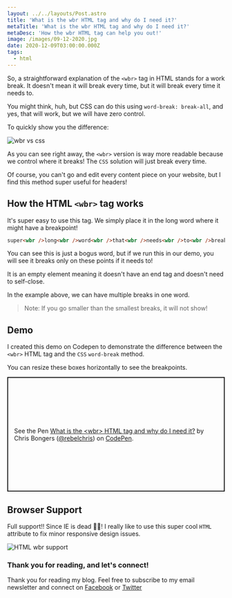 ```yaml
---
layout: ../../layouts/Post.astro
title: 'What is the wbr HTML tag and why do I need it?'
metaTitle: 'What is the wbr HTML tag and why do I need it?'
metaDesc: 'How the wbr HTML tag can help you out!'
image: /images/09-12-2020.jpg
date: 2020-12-09T03:00:00.000Z
tags:
  - html
---
```


So, a straightforward explanation of the `<wbr>` tag in HTML stands for a work break. It doesn't mean it will break every time, but it will break every time it needs to.

You might think, huh, but CSS can do this using `word-break: break-all`, and yes, that will work, but we will have zero control.

To quickly show you the difference:

![wbr vs css](https://cdn.hashnode.com/res/hashnode/image/upload/v1607059142377/q1f2sTA5U.png)

As you can see right away, the `<wbr>` version is way more readable because we control where it breaks! The `CSS` solution will just break every time.

Of course, you can't go and edit every content piece on your website, but I find this method super useful for headers!

## How the HTML `<wbr>` tag works

It's super easy to use this tag. We simply place it in the long word where it might have a breakpoint!

```html
super<wbr />long<wbr />word<wbr />that<wbr />needs<wbr />to<wbr />break<wbr />better
```

You can see this is just a bogus word, but if we run this in our demo, you will see it breaks only on these points if it needs to!

It is an empty element meaning it doesn't have an end tag and doesn't need to self-close.

In the example above, we can have multiple breaks in one word.

> Note: If you go smaller than the smallest breaks, it will not show!

## Demo

I created this demo on Codepen to demonstrate the difference between the `<wbr>` HTML tag and the `CSS` `word-break` method.

You can resize these boxes horizontally to see the breakpoints.

<p class="codepen" data-height="265" data-theme-id="dark" data-default-tab="css,result" data-user="rebelchris" data-slug-hash="PoGZQzG" style="height: 265px; box-sizing: border-box; display: flex; align-items: center; justify-content: center; border: 2px solid; margin: 1em 0; padding: 1em;" data-pen-title="What is the &amp;lt;wbr&amp;gt; HTML tag and why do I need it?">
  <span>See the Pen <a href="https://codepen.io/rebelchris/pen/PoGZQzG">
  What is the &lt;wbr&gt; HTML tag and why do I need it?</a> by Chris Bongers (<a href="https://codepen.io/rebelchris">@rebelchris</a>)
  on <a href="https://codepen.io">CodePen</a>.</span>
</p>
<script async src="https://cpwebassets.codepen.io/assets/embed/ei.js"></script>

## Browser Support

Full support!! Since IE is dead 💁‍♂️!
I really like to use this super cool `HTML` attribute to fix minor responsive design issues.

![HTML wbr support](https://caniuse.bitsofco.de/image/wbr-element.png)

### Thank you for reading, and let's connect!

Thank you for reading my blog. Feel free to subscribe to my email newsletter and connect on [Facebook](https://www.facebook.com/DailyDevTipsBlog) or [Twitter](https://twitter.com/DailyDevTips1)
